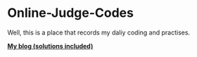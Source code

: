# Online-Judge-Codes

Well, this is a place that records my daliy coding and practises.

[**My blog (solutions included)**](https://fancydreams.ink/blogs/)


